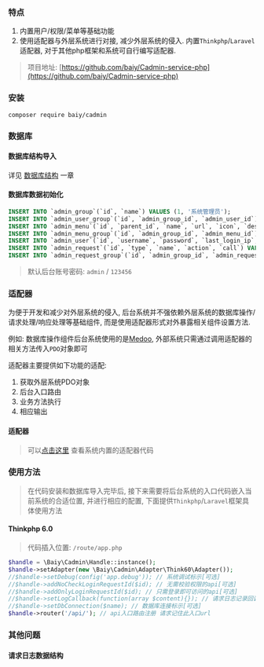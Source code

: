 ### 特点
1. 内置用户/权限/菜单等基础功能
1. 使用适配器与外层系统进行对接, 减少外层系统的侵入. 内置`Thinkphp`/`Laravel`适配器, 对于其他php框架和系统可自行编写适配器.

> 项目地址: [https://github.com/baiy/Cadmin-service-php](https://github.com/baiy/Cadmin-service-php)

### 安装
```
composer require baiy/cadmin
```

### 数据库

#### 数据库结构导入
详见 [数据库结构](db.md) 一章

#### 数据库数据初始化
```sql
INSERT INTO `admin_group`(`id`, `name`) VALUES (1, '系统管理员');
INSERT INTO `admin_user_group`(`id`, `admin_group_id`, `admin_user_id`) VALUES (3, 1, 1);
INSERT INTO `admin_menu`(`id`, `parent_id`, `name`, `url`, `icon`, `description`, `sort`) VALUES (1, 0, '系统设置', '', 'md-settings', '', 0),(2, 1, '管理员设置', '/system/user', 'ios-people', '', 0),(3, 1, '权限管理', '', 'ios-list', '', 1),(4, 3, '请求管理', '/system/request', 'ios-list', '', 1),(5, 3, '权限组', '/system/group', 'ios-lock-outline', '', 0),(6, 3, '菜单管理', '/system/menu', 'md-menu', '', 2);
INSERT INTO `admin_menu_group`(`id`, `admin_group_id`, `admin_menu_id`) VALUES (1, 1, 1),(2, 1, 2),(3, 1, 3),(4, 1, 4),(5, 1, 5),(7, 1, 6),(20, 2, 1),(25, 2, 2),(26, 2, 3),(27, 2, 4),(28, 2, 5),(29, 2, 6);
INSERT INTO `admin_user`(`id`, `username`, `password`, `last_login_ip`, `last_login_time`, `status`) VALUES (1, 'admin', '$2y$10$ORNq20knqc0RgbIWZjKVkOOxNyGql0J/ztRhaumQkPMbkgWBbuSii', '127.0.0.1', '2000-10-10 10:10:10', 1);
INSERT INTO `admin_request`(`id`, `type`, `name`, `action`, `call`) VALUES (1, 1, '登录', '/login', '\\Baiy\\Cadmin\\System\\Index::login'),(2, 1, '退出', '/logout', '\\Baiy\\Cadmin\\System\\Index::logout'),(3, 1, '初始数据加载', '/load', '\\Baiy\\Cadmin\\System\\Index::load'),(100, 1, '菜单管理-列表数据', '/system/menu/lists', '\\Baiy\\Cadmin\\System\\Menu::lists'),(101, 1, '菜单管理-排序', '/system/menu/sort', '\\Baiy\\Cadmin\\System\\Menu::sort'),(102, 1, '菜单管理-菜单保存', '/system/menu/save', '\\Baiy\\Cadmin\\System\\Menu::save'),(103, 1, '菜单管理-菜单删除', '/system/menu/remove', '\\Baiy\\Cadmin\\System\\Menu::remove'),(104, 1, '请求管理-请求保存', '/system/request/save', '\\Baiy\\Cadmin\\System\\Request::save'),(105, 1, '请求管理-请求删除', '/system/request/remove', '\\Baiy\\Cadmin\\System\\Request::remove'),(106, 1, '请求管理-列表数据', '/system/request/lists', '\\Baiy\\Cadmin\\System\\Request::lists'),(107, 1, '管理员设置-列表数据', '/system/user/lists', '\\Baiy\\Cadmin\\System\\User::lists'),(108, 1, '管理员设置-用户保存', '/system/user/save', '\\Baiy\\Cadmin\\System\\User::save'),(109, 1, '管理员设置-用户删除', '/system/user/remove', '\\Baiy\\Cadmin\\System\\User::remove'),(110, 1, '管理员设置-获取用户分组', '/system/auth/getGroupByUser', '\\Baiy\\Cadmin\\System\\Auth::getGroupByUser'),(111, 1, '管理员设置-关联分组', '/system/auth/relateGroupToUser', '\\Baiy\\Cadmin\\System\\Auth::relateGroupToUser'),(112, 1, '权限管理-列表数据', '/system/group/lists', '\\Baiy\\Cadmin\\System\\Group::lists'),(113, 1, '权限管理-分组保存', '/system/group/save', '\\Baiy\\Cadmin\\System\\Group::save'),(114, 1, '权限管理-分组删除', '/system/group/remove', '\\Baiy\\Cadmin\\System\\Group::remove'),(115, 1, '权限管理-获取分配请求数据', '/system/auth/getRequest', '\\Baiy\\Cadmin\\System\\Auth::getRequest'),(116, 1, '权限管理-分配请求', '/system/auth/assignRequest', '\\Baiy\\Cadmin\\System\\Auth::assignRequest'),(117, 1, '权限管理-移除分配请求', '/system/auth/removeRequest', '\\Baiy\\Cadmin\\System\\Auth::removeRequest'),(118, 1, '权限管理-获取菜单分配数据', '/system/auth/getMenu', '\\Baiy\\Cadmin\\System\\Auth::getMenu'),(119, 1, '权限管理-分配菜单', '/system/auth/assignMenu', '\\Baiy\\Cadmin\\System\\Auth::assignMenu'),(120, 1, '权限管理-获取关联用户数据', '/system/auth/getUserByGroup', '\\Baiy\\Cadmin\\System\\Auth::getUserByGroup');
INSERT INTO `admin_request_group`(`id`, `admin_group_id`, `admin_request_id`) VALUES (1, 1, 100),(2, 1, 101),(3, 1, 102),(4, 1, 103),(5, 1, 104),(6, 1, 105),(7, 1, 106),(8, 1, 107),(9, 1, 108),(10, 1, 109),(11, 1, 110),(12, 1, 111),(13, 1, 112),(14, 1, 113),(15, 1, 114),(16, 1, 115),(17, 1, 116),(18, 1, 117),(19, 1, 118),(20, 1, 119),(22, 1, 120),(24, 2, 118),(25, 2, 117),(26, 2, 116),(27, 2, 120);
```
> 默认后台账号密码: `admin` / `123456`

### 适配器
为便于开发和减少对外层系统的侵入, 后台系统并不强依赖外层系统的数据库操作/请求处理/响应处理等基础组件, 而是使用适配器形式对外暴露相关组件设置方法.

例如: 数据库操作组件后台系统使用的是[Medoo](https://medoo.in), 外部系统只需通过调用适配器的相关方法传入`PDO`对象即可

适配器主要提供如下功能的适配:
1. 获取外层系统PDO对象
1. 后台入口路由
1. 业务方法执行
1. 相应输出

#### 适配器
> 可以[点击这里](https://github.com/baiy/Cadmin-service-php/tree/master/src/Adapter) 查看系统内置的适配器代码

### 使用方法
> 在代码安装和数据库导入完毕后, 接下来需要将后台系统的入口代码嵌入当前系统的合适位置, 并进行相应的配置, 下面提供`Thinkphp`/`Laravel`框架具体使用方法

#### Thinkphp 6.0
> 代码插入位置: `/route/app.php`
 
```php
$handle = \Baiy\Cadmin\Handle::instance();
$handle->setAdapter(new \Baiy\Cadmin\Adapter\Think60\Adapter());
//$handle->setDebug(config('app.debug')); // 系统调试标示[可选]
//$handle->addNoCheckLoginRequestId($id); // 无需校验权限的api[可选]
//$handle->addOnlyLoginRequestId($id); // 只需登录即可访问的api[可选]
//$handle->setLogCallback(function(array $content){}); // 请求日志记录回调函数[可选]
//$handle->setDbConnection($name); // 数据库连接标示[可选]
$handle->router('/api/'); // api入口路由注册 请求记住此入口url
```



### 其他问题
#### 请求日志数据结构


